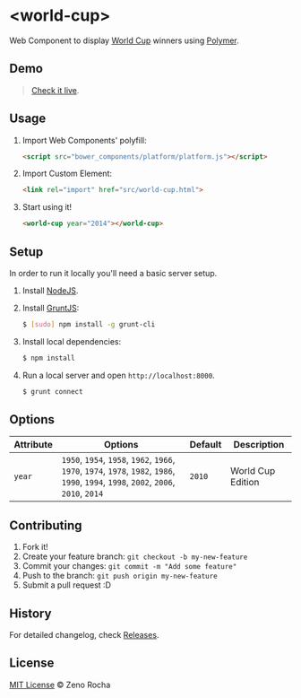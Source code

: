# &lt;world-cup&gt;

Web Component to display [World Cup](http://www.fifa.com/worldcup/) winners using [Polymer](http://www.polymer-project.org/).

## Demo

> [Check it live](http://zenorocha.github.io/world-cup-element).

## Usage

1. Import Web Components' polyfill:

    ```html
    <script src="bower_components/platform/platform.js"></script>
    ```

2. Import Custom Element:

    ```html
    <link rel="import" href="src/world-cup.html">
    ```

3. Start using it!

    ```html
    <world-cup year="2014"></world-cup>
    ```

## Setup

In order to run it locally you'll need a basic server setup.

1. Install [NodeJS](http://nodejs.org/download/).
2. Install [GruntJS](http://gruntjs.com/):

    ```sh
    $ [sudo] npm install -g grunt-cli
    ```

3. Install local dependencies:

    ```sh
    $ npm install
    ```

4. Run a local server and open `http://localhost:8000`.

    ```sh
    $ grunt connect
    ```

## Options

Attribute  | Options                   | Default             | Description
---        | ---                       | ---                 | ---
`year`     | `1950`, `1954`, `1958`, `1962`, `1966`, `1970`, `1974`, `1978`, `1982`, `1986`, `1990`, `1994`, `1998`, `2002`, `2006`, `2010`, `2014`                  | `2010`               | World Cup Edition

## Contributing

1. Fork it!
2. Create your feature branch: `git checkout -b my-new-feature`
3. Commit your changes: `git commit -m "Add some feature"`
4. Push to the branch: `git push origin my-new-feature`
5. Submit a pull request :D

## History

For detailed changelog, check [Releases](https://github.com/zenorocha/world-cup-element/releases).

## License

[MIT License](http://zenorocha.mit-license.org/) © Zeno Rocha